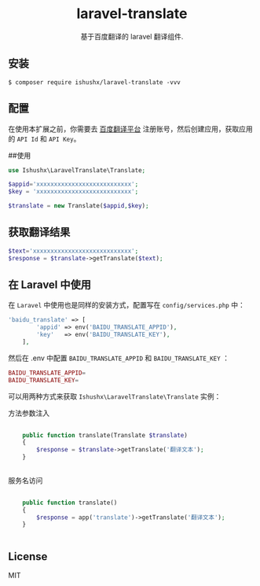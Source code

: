 <h1 align="center"> laravel-translate </h1>

<p align="center"> 基于百度翻译的 laravel 翻译组件.</p>


## 安装

```shell
$ composer require ishushx/laravel-translate -vvv
```

## 配置

在使用本扩展之前，你需要去 [百度翻译平台](http://api.fanyi.baidu.com/api/trans/product/index) 注册账号，然后创建应用，获取应用的 `API Id` 和 `API Key`。

##使用
```php
use Ishushx\LaravelTranslate\Translate;

$appid='xxxxxxxxxxxxxxxxxxxxxxxxxxx';
$key = 'xxxxxxxxxxxxxxxxxxxxxxxxxxx';

$translate = new Translate($appid,$key);
```

## 获取翻译结果
```php
$text='xxxxxxxxxxxxxxxxxxxxxxxxxxxx';
$response = $translate->getTranslate($text);
```
## 在 Laravel 中使用
在 `Laravel` 中使用也是同样的安装方式，配置写在 `config/services.php` 中：
```php
'baidu_translate' => [
        'appid' => env('BAIDU_TRANSLATE_APPID'),
        'key'   => env('BAIDU_TRANSLATE_KEY'),
    ],
```
然后在 .env 中配置 `BAIDU_TRANSLATE_APPID` 和 `BAIDU_TRANSLATE_KEY` ：
```php
BAIDU_TRANSLATE_APPID=
BAIDU_TRANSLATE_KEY=
```
可以用两种方式来获取 `Ishushx\LaravelTranslate\Translate` 实例：

方法参数注入
```php
    
    public function translate(Translate $translate) 
    {
        $response = $translate->getTranslate('翻译文本');
    }
   
```    
服务名访问
```php
   
    public function translate() 
    {
        $response = app('translate')->getTranslate('翻译文本');
    }
   
```
   
## License

MIT
